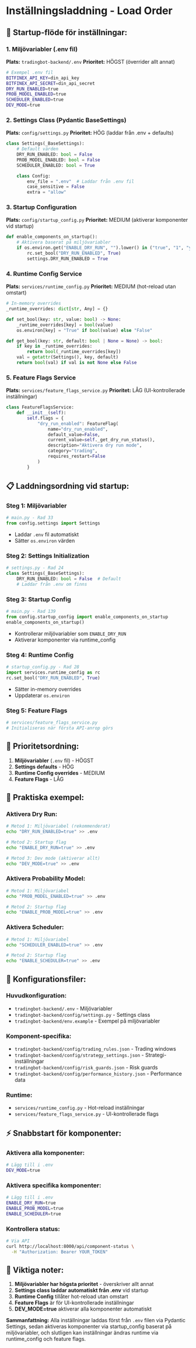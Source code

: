 # Inställningsladdning - Load Order

## 🔄 **Startup-flöde för inställningar:**

### **1. Miljövariabler (.env fil)**
**Plats:** `tradingbot-backend/.env`
**Prioritet:** HÖGST (överrider allt annat)

```bash
# Exempel .env fil
BITFINEX_API_KEY=din_api_key
BITFINEX_API_SECRET=din_api_secret
DRY_RUN_ENABLED=true
PROB_MODEL_ENABLED=true
SCHEDULER_ENABLED=true
DEV_MODE=true
```

### **2. Settings Class (Pydantic BaseSettings)**
**Plats:** `config/settings.py`
**Prioritet:** HÖG (laddar från .env + defaults)

```python
class Settings(_BaseSettings):
    # Default värden
    DRY_RUN_ENABLED: bool = False
    PROB_MODEL_ENABLED: bool = False
    SCHEDULER_ENABLED: bool = True

    class Config:
        env_file = ".env"  # Laddar från .env fil
        case_sensitive = False
        extra = "allow"
```

### **3. Startup Configuration**
**Plats:** `config/startup_config.py`
**Prioritet:** MEDIUM (aktiverar komponenter vid startup)

```python
def enable_components_on_startup():
    # Aktivera baserat på miljövariabler
    if os.environ.get("ENABLE_DRY_RUN", "").lower() in ("true", "1", "yes"):
        rc.set_bool("DRY_RUN_ENABLED", True)
        settings.DRY_RUN_ENABLED = True
```

### **4. Runtime Config Service**
**Plats:** `services/runtime_config.py`
**Prioritet:** MEDIUM (hot-reload utan omstart)

```python
# In-memory overrides
_runtime_overrides: dict[str, Any] = {}

def set_bool(key: str, value: bool) -> None:
    _runtime_overrides[key] = bool(value)
    os.environ[key] = "True" if bool(value) else "False"

def get_bool(key: str, default: bool | None = None) -> bool:
    if key in _runtime_overrides:
        return bool(_runtime_overrides[key])
    val = getattr(Settings(), key, default)
    return bool(val) if val is not None else False
```

### **5. Feature Flags Service**
**Plats:** `services/feature_flags_service.py`
**Prioritet:** LÅG (UI-kontrollerade inställningar)

```python
class FeatureFlagsService:
    def __init__(self):
        self.flags = {
            "dry_run_enabled": FeatureFlag(
                name="dry_run_enabled",
                default_value=False,
                current_value=self._get_dry_run_status(),
                description="Aktivera dry run mode",
                category="trading",
                requires_restart=False
            )
        }
```

## 📋 **Laddningsordning vid startup:**

### **Steg 1: Miljövariabler**
```python
# main.py - Rad 33
from config.settings import Settings
```
- Laddar `.env` fil automatiskt
- Sätter `os.environ` värden

### **Steg 2: Settings Initialization**
```python
# settings.py - Rad 24
class Settings(_BaseSettings):
    DRY_RUN_ENABLED: bool = False  # Default
    # Laddar från .env om finns
```

### **Steg 3: Startup Config**
```python
# main.py - Rad 139
from config.startup_config import enable_components_on_startup
enable_components_on_startup()
```
- Kontrollerar miljövariabler som `ENABLE_DRY_RUN`
- Aktiverar komponenter via runtime_config

### **Steg 4: Runtime Config**
```python
# startup_config.py - Rad 28
import services.runtime_config as rc
rc.set_bool("DRY_RUN_ENABLED", True)
```
- Sätter in-memory overrides
- Uppdaterar `os.environ`

### **Steg 5: Feature Flags**
```python
# services/feature_flags_service.py
# Initialiseras när första API-anrop görs
```

## 🎯 **Prioritetsordning:**

1. **Miljövariabler** (`.env` fil) - HÖGST
2. **Settings defaults** - HÖG
3. **Runtime Config overrides** - MEDIUM
4. **Feature Flags** - LÅG

## 🔧 **Praktiska exempel:**

### **Aktivera Dry Run:**
```bash
# Metod 1: Miljövariabel (rekommenderat)
echo "DRY_RUN_ENABLED=true" >> .env

# Metod 2: Startup flag
echo "ENABLE_DRY_RUN=true" >> .env

# Metod 3: Dev mode (aktiverar allt)
echo "DEV_MODE=true" >> .env
```

### **Aktivera Probability Model:**
```bash
# Metod 1: Miljövariabel
echo "PROB_MODEL_ENABLED=true" >> .env

# Metod 2: Startup flag
echo "ENABLE_PROB_MODEL=true" >> .env
```

### **Aktivera Scheduler:**
```bash
# Metod 1: Miljövariabel
echo "SCHEDULER_ENABLED=true" >> .env

# Metod 2: Startup flag
echo "ENABLE_SCHEDULER=true" >> .env
```

## 📁 **Konfigurationsfiler:**

### **Huvudkonfiguration:**
- `tradingbot-backend/.env` - Miljövariabler
- `tradingbot-backend/config/settings.py` - Settings class
- `tradingbot-backend/env.example` - Exempel på miljövariabler

### **Komponent-specifika:**
- `tradingbot-backend/config/trading_rules.json` - Trading windows
- `tradingbot-backend/config/strategy_settings.json` - Strategi-inställningar
- `tradingbot-backend/config/risk_guards.json` - Risk guards
- `tradingbot-backend/config/performance_history.json` - Performance data

### **Runtime:**
- `services/runtime_config.py` - Hot-reload inställningar
- `services/feature_flags_service.py` - UI-kontrollerade flags

## ⚡ **Snabbstart för komponenter:**

### **Aktivera alla komponenter:**
```bash
# Lägg till i .env
DEV_MODE=true
```

### **Aktivera specifika komponenter:**
```bash
# Lägg till i .env
ENABLE_DRY_RUN=true
ENABLE_PROB_MODEL=true
ENABLE_SCHEDULER=true
```

### **Kontrollera status:**
```bash
# Via API
curl http://localhost:8000/api/component-status \
  -H "Authorization: Bearer YOUR_TOKEN"
```

## 🚨 **Viktiga noter:**

1. **Miljövariabler har högsta prioritet** - överskriver allt annat
2. **Settings class laddar automatiskt från .env** vid startup
3. **Runtime Config** tillåter hot-reload utan omstart
4. **Feature Flags** är för UI-kontrollerade inställningar
5. **DEV_MODE=true** aktiverar alla komponenter automatiskt

**Sammanfattning:** Alla inställningar laddas först från `.env` filen via Pydantic Settings, sedan aktiveras komponenter via startup_config baserat på miljövariabler, och slutligen kan inställningar ändras runtime via runtime_config och feature flags.
